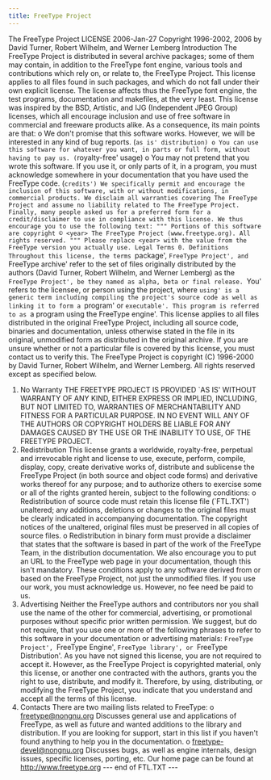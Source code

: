 ```yaml
---
title: FreeType Project
---
```

The FreeType Project LICENSE
2006-Jan-27 Copyright 1996-2002, 2006 by David Turner, Robert Wilhelm, and Werner Lemberg
Introduction
The FreeType Project is distributed in several archive packages; some of them may contain, in addition to the FreeType font engine, various tools and contributions which rely on, or relate to, the FreeType Project.
This license applies to all files found in such packages, and which do not fall under their own explicit license. The license affects thus the FreeType font engine, the test programs, documentation and makefiles, at the very least.
This license was inspired by the BSD, Artistic, and IJG (Independent JPEG Group) licenses, which all encourage inclusion and use of free software in commercial and freeware products alike. As a consequence, its main points are that:
   o We don't promise that this software works. However, we will be interested in any kind of bug reports. (`as is' distribution)
   o You can use this software for whatever you want, in parts or full form, without having to pay us. (`royalty-free' usage)
   o You may not pretend that you wrote this software. If you use it, or only parts of it, in a program, you must acknowledge somewhere in your documentation that you have used the FreeType code. (`credits')
We specifically permit and encourage the inclusion of this software, with or without modifications, in commercial products. We disclaim all warranties covering The FreeType Project and assume no liability related to The FreeType Project.
Finally, many people asked us for a preferred form for a credit/disclaimer to use in compliance with this license. We thus encourage you to use the following text:
""" Portions of this software are copyright © <year> The FreeType Project (www.freetype.org). All rights reserved. """
Please replace <year> with the value from the FreeType version you actually use.
Legal Terms
   0. Definitions
   Throughout this license, the terms `package', `FreeType Project', and `FreeType archive' refer to the set of files originally distributed by the authors (David Turner, Robert Wilhelm, and Werner Lemberg) as the `FreeType Project', be they named as alpha, beta or final release.
   `You' refers to the licensee, or person using the project, where `using' is a generic term including compiling the project's source code as well as linking it to form a `program' or `executable'. This program is referred to as `a program using the FreeType engine'.
   This license applies to all files distributed in the original FreeType Project, including all source code, binaries and documentation, unless otherwise stated in the file in its original, unmodified form as distributed in the original archive. If you are unsure whether or not a particular file is covered by this license, you must contact us to verify this.
   The FreeType Project is copyright (C) 1996-2000 by David Turner, Robert Wilhelm, and Werner Lemberg. All rights reserved except as specified below.
   1. No Warranty
   THE FREETYPE PROJECT IS PROVIDED `AS IS' WITHOUT WARRANTY OF ANY KIND, EITHER EXPRESS OR IMPLIED, INCLUDING, BUT NOT LIMITED TO, WARRANTIES OF MERCHANTABILITY AND FITNESS FOR A PARTICULAR PURPOSE. IN NO EVENT WILL ANY OF THE AUTHORS OR COPYRIGHT HOLDERS BE LIABLE FOR ANY DAMAGES CAUSED BY THE USE OR THE INABILITY TO USE, OF THE FREETYPE PROJECT.
   2. Redistribution
   This license grants a worldwide, royalty-free, perpetual and irrevocable right and license to use, execute, perform, compile, display, copy, create derivative works of, distribute and sublicense the FreeType Project (in both source and object code forms) and derivative works thereof for any purpose; and to authorize others to exercise some or all of the rights granted herein, subject to the following conditions:
      o Redistribution of source code must retain this license file (`FTL.TXT') unaltered; any additions, deletions or changes to the original files must be clearly indicated in accompanying documentation. The copyright notices of the unaltered, original files must be preserved in all copies of source files.
      o Redistribution in binary form must provide a disclaimer that states that the software is based in part of the work of the FreeType Team, in the distribution documentation. We also encourage you to put an URL to the FreeType web page in your documentation, though this isn't mandatory.
   These conditions apply to any software derived from or based on the FreeType Project, not just the unmodified files. If you use our work, you must acknowledge us. However, no fee need be paid to us.
   3. Advertising
   Neither the FreeType authors and contributors nor you shall use the name of the other for commercial, advertising, or promotional purposes without specific prior written permission.
   We suggest, but do not require, that you use one or more of the following phrases to refer to this software in your documentation or advertising materials: `FreeType Project', `FreeType Engine', `FreeType library', or `FreeType Distribution'.
   As you have not signed this license, you are not required to accept it. However, as the FreeType Project is copyrighted material, only this license, or another one contracted with the authors, grants you the right to use, distribute, and modify it. Therefore, by using, distributing, or modifying the FreeType Project, you indicate that you understand and accept all the terms of this license.
   4. Contacts
   There are two mailing lists related to FreeType:
      o freetype@nongnu.org
      Discusses general use and applications of FreeType, as well as future and wanted additions to the library and distribution. If you are looking for support, start in this list if you haven't found anything to help you in the documentation.
      o freetype-devel@nongnu.org
      Discusses bugs, as well as engine internals, design issues, specific licenses, porting, etc.
   Our home page can be found at
   http://www.freetype.org --- end of FTL.TXT ---
